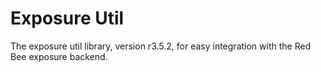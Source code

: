 # Exposure Util

The exposure util library, version r3.5.2, for easy integration with the Red Bee exposure backend.